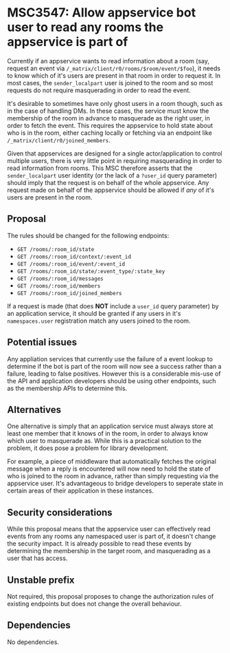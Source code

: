 # MSC3547: Allow appservice bot user to read any rooms the appservice is part of

Currently if an appservice wants to read information about a room (say, request an event via `/_matrix/client/r0/rooms/$room/event/$foo`),
it needs to know which of it's users are present in that room in order to request it. In most cases, the
`sender_localpart` user is joined to the room and so most requests do not require masquerading in order
to read the event.

It's desirable to sometimes have only ghost users in a room though, such as in the case of handling DMs.
In these cases, the service must know the membership of the room in advance to masquerade as the right user,
in order to fetch the event. This requires the appservice to hold state about who is in the room, either caching
locally or fetching via an endpoint like `/_matrix/client/r0/joined_members`.

Given that appservices are designed for a single actor/application to control multiple users, there is very
little point in requiring masquerading in order to read information from rooms. This MSC therefore asserts
that the `sender_localpart` user identity (or the lack of a `?user_id` query parameter) should imply that
the request is on behalf of the whole appservice. Any request made on behalf of the appservice should be
allowed if *any* of it's users are present in the room.
## Proposal

The rules should be changed for the following endpoints:

- `GET /rooms/:room_id/state`
- `GET /rooms/:room_id/context/:event_id`
- `GET /rooms/:room_id/event/:event_id`
- `GET /rooms/:room_id/state/:event_type/:state_key`
- `GET /rooms/:room_id/messages`
- `GET /rooms/:room_id/members`
- `GET /rooms/:room_id/joined_members`

If a request is made (that does **NOT** include a `user_id` query parameter) by an application service,
it should be granted if any users in it's `namespaces.user` registration match any users joined to the room.


## Potential issues

Any appliation services that currently use the failure of a event lookup to determine if the bot is part of the room
will now see a success rather than a failure, leading to false positives. However this is a considerable
mis-use of the API and application developers should be using other endpoints, such as the membership APIs to
determine this.


## Alternatives

One alternative is simply that an application service must always store at least one member that it knows
of in the room, in order to always know which user to masquerade as. While this is a practical solution to
the problem, it does pose a problem for library development.

For example, a piece of middleware that automatically fetches the original message when a reply is encountered
will now need to hold the state of who is joined to the room in advance, rather than simply requesting via the
appservice user. It's advantageous to bridge developers to seperate state in certain areas of their application in
these instances.

## Security considerations

While this proposal means that the appservice user can effectively read events from any rooms any namespaced
user is part of, it doesn't change the security impact. It is already possible to read these events by determining
the membership in the target room, and masquerading as a user that has access.

## Unstable prefix

Not required, this proposal proposes to change the authorization rules of existing endpoints but does not change
the overall behaviour.
## Dependencies

No dependencies.
